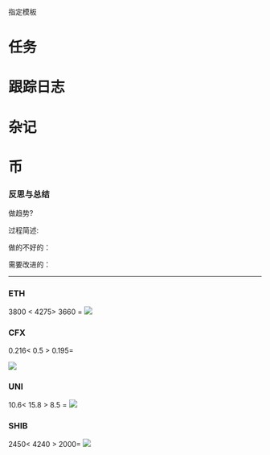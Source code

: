 
指定模板

# 任务


# 跟踪日志


# 杂记

# 币

### 反思与总结

做趋势? 

过程简述: 

做的不好的：

需要改进的：

---

### ETH

3800 <  4275>   3660 = 
![](Pasted%20image%2020240529120847.png)

### CFX

0.216< 0.5 >   0.195=

![](Pasted%20image%2020240529120959.png)

### UNI
10.6< 15.8 > 8.5 = 
![](Pasted%20image%2020240529121857.png)

### SHIB

2450< 4240 > 2000=
![](Pasted%20image%2020240529122323.png)


